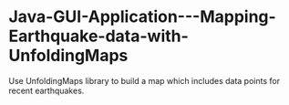 # Java-GUI-Application---Mapping-Earthquake-data-with-UnfoldingMaps
Use UnfoldingMaps library to build a map which includes data points for recent earthquakes.
